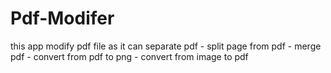 # Pdf-Modifer
this app modify pdf file as it can separate pdf - split page from pdf - merge pdf - convert from pdf to png - convert from image to pdf
